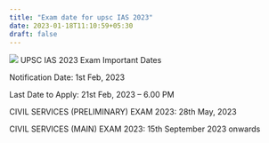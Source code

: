 ```yaml
---
title: "Exam date for upsc IAS 2023"
date: 2023-01-18T11:10:59+05:30
draft: false
---
```


![](/images/download.jpeg)
UPSC IAS 2023 Exam Important Dates


Notification Date: 1st Feb, 2023

Last Date to Apply: 21st Feb, 2023 – 6.00 PM

CIVIL SERVICES (PRELIMINARY) EXAM 2023: 28th May, 2023

CIVIL SERVICES (MAIN) EXAM 2023: 15th September 2023 onwards
